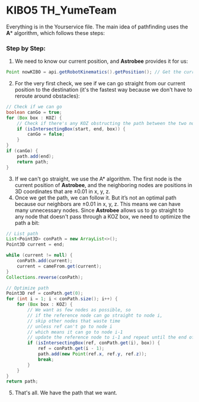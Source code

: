 # KIBO5 TH_YumeTeam

Everything is in the Yourservice file. The main idea of pathfinding uses the **A*** algorithm, which follows these steps:

### Step by Step:
1.  We need to know our current position, and **Astrobee** provides it for us:

```java
Point nowKIBO = api.getRobotKinematics().getPosition(); // Get the current position
```

2.  For the very first check, we see if we can go straight from our current position to the destination (it's the fastest way because we don't have to reroute around obstacles):

```java
// Check if we can go
boolean canGo = true;
for (Box box : KOZ) {
    // Check if there's any KOZ obstructing the path between the two nodes
    if (isIntersectingBox(start, end, box)) {
        canGo = false;
    }
}
if (canGo) {
    path.add(end);
    return path;
}
``` 

3.  If we can't go straight, we use the A* algorithm. The first node is the current position of **Astrobee**, and the neighboring nodes are positions in 3D coordinates that are ±0.01 in x, y, z.
4.  Once we get the path, we can follow it. But it’s not an optimal path because our neighbors are ±0.01 in x, y, z. This means we can have many unnecessary nodes. Since **Astrobee** allows us to go straight to any node that doesn't pass through a KOZ box, we need to optimize the path a bit:

```java
// List path
List<Point3D> conPath = new ArrayList<>();
Point3D current = end;

while (current != null) {
    conPath.add(current);
    current = cameFrom.get(current);
}
Collections.reverse(conPath);

// Optimize path
Point3D ref = conPath.get(0);
for (int i = 1; i < conPath.size(); i++) {
    for (Box box : KOZ) {
        // We want as few nodes as possible, so
        // if the reference node can go straight to node i,
        // skip other nodes that waste time
        // unless ref can't go to node i
        // which means it can go to node i-1
        // update the reference node to i-1 and repeat until the end of the array
        if (isIntersectingBox(ref, conPath.get(i), box)) {
            ref = conPath.get(i - 1);
            path.add(new Point(ref.x, ref.y, ref.z));
            break;
        }
    }
}
return path;
```
5. That's all. We have the path that we want.
